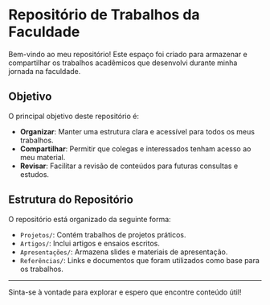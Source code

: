 # Repositório de Trabalhos da Faculdade

Bem-vindo ao meu repositório! Este espaço foi criado para armazenar e compartilhar os trabalhos acadêmicos que desenvolvi durante minha jornada na faculdade.

## Objetivo

O principal objetivo deste repositório é:

- **Organizar**: Manter uma estrutura clara e acessível para todos os meus trabalhos.
- **Compartilhar**: Permitir que colegas e interessados tenham acesso ao meu material.
- **Revisar**: Facilitar a revisão de conteúdos para futuras consultas e estudos.

## Estrutura do Repositório

O repositório está organizado da seguinte forma:

- `Projetos/`: Contém trabalhos de projetos práticos.
- `Artigos/`: Inclui artigos e ensaios escritos.
- `Apresentações/`: Armazena slides e materiais de apresentação.
- `Referências/`: Links e documentos que foram utilizados como base para os trabalhos.
---

Sinta-se à vontade para explorar e espero que encontre conteúdo útil!
